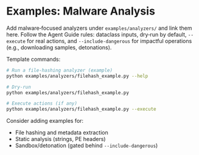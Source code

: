 # Examples: Malware Analysis

Add malware‑focused analyzers under `examples/analyzers/` and link them here. Follow the
Agent Guide rules: dataclass inputs, dry‑run by default, `--execute` for real actions, and
`--include-dangerous` for impactful operations (e.g., downloading samples, detonations).

Template commands:

```bash
# Run a file‑hashing analyzer (example)
python examples/analyzers/filehash_example.py --help

# Dry‑run
python examples/analyzers/filehash_example.py

# Execute actions (if any)
python examples/analyzers/filehash_example.py --execute
```

Consider adding examples for:

- File hashing and metadata extraction
- Static analysis (strings, PE headers)
- Sandbox/detonation (gated behind `--include-dangerous`)
